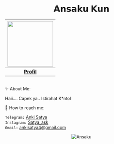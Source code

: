 <p align="center"> <h1 align="center"> 𝗔𝗻𝘀𝗮𝗸𝘂 𝗞𝘂𝗻 </h1> </p>

|<a href="https://t.me/AnkiSatya/"><img src="https://telegra.ph/file/86a8edf9ba658a259aaba.jpg" width="150px" height="150px" /></a> |
|:---------------------------------------------------------------------------------------------------------------------------------------:|
|       **[Profil](https://github.com/Ansaku-Kun)**                                                                                |

<br>✨ About Me:

Haii.... Capek ya.. Istirahat K*ntol


💌 How to reach me:

`Telegram:` [Anki Satya](https://t.me/AnkiSatya) <br>
`Instagram:` [Satya_ask](https://instagram.com/satya_ask) <br> 
`Gmail:` ankisatya4@gmail.com <br>

<p align="center">
	<img src=https://github-readme-stats.vercel.app/api?username=Ansaku-Kun&show_icons=true&theme=midnight-purple alt=Ansaku Kun />
</p>

